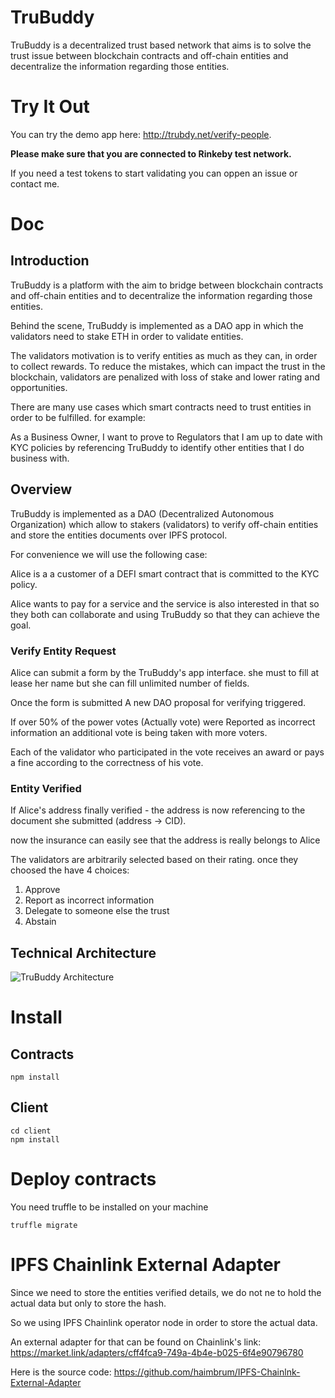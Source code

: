 # TruBuddy
TruBuddy is a decentralized trust based network that aims is to solve the trust issue between blockchain contracts and off-chain entities and decentralize the information regarding those entities.

# Try It Out
You can try the demo app here: http://trubdy.net/verify-people.

**Please make sure that you are connected to Rinkeby test network.**

If you need a test tokens to start validating you can oppen an issue or contact me.

# Doc
## Introduction
TruBuddy is a platform with the aim to bridge between blockchain contracts and off-chain entities and to decentralize the information regarding those entities.

Behind the scene, TruBuddy is implemented as a DAO app in which the validators need to stake ETH in order to validate entities.

The validators motivation is to verify entities as much as they can, in order to collect rewards. To reduce the mistakes, which can impact the trust in the blockchain, validators are penalized with loss of stake and lower rating and opportunities.

There are many use cases which smart contracts need to trust entities in order to be fulfilled. for example:

As a Business Owner, I want to prove to Regulators that I am up to date with KYC policies by referencing TruBuddy to identify other entities that I do business with.

## Overview
TruBuddy is implemented as a DAO (Decentralized Autonomous Organization) which allow to stakers (validators) to verify off-chain entities and store the entities documents over IPFS protocol.

For convenience we will use the following case:

Alice is a a customer of a DEFI smart contract that is committed to the KYC policy.

Alice wants to pay for a service and the service is also interested in that so they both can collaborate and using TruBuddy  so that they can achieve the goal.
### Verify Entity Request
Alice can submit a form by the TruBuddy's app interface. she must to fill at lease her name but she can fill unlimited number of fields.

Once the form is submitted A new DAO proposal for verifying triggered.

If over 50% of the power votes (Actually vote) were Reported as incorrect information an additional vote is being taken with more voters. 

Each of the validator who participated in the vote receives an award or pays a fine according to the correctness of his vote.

### Entity Verified
If Alice's address finally verified - the address is now referencing to the document she submitted (address -> CID).

now the insurance can easily see that the address is really belongs to Alice

The validators are arbitrarily selected based on their rating. once they choosed the have 4 choices:

1. Approve
2. Report as incorrect information
3. Delegate to someone else the trust
4. Abstain

## Technical Architecture
![TruBuddy Architecture ](http://trubdy.net/architecture.png)
# Install
## Contracts
```
npm install
```

## Client
```
cd client
npm install
```

# Deploy contracts
You need truffle to be installed on your machine
```
truffle migrate
```

# IPFS Chainlink External Adapter
Since we need to store the entities verified details, we do not ne to hold the actual data but only to store the hash.

So we using IPFS Chainlink operator node in order to store the actual data.

An external adapter for that can be found on Chainlink's link: https://market.link/adapters/cff4fca9-749a-4b4e-b025-6f4e90796780

Here is the source code: https://github.com/haimbrum/IPFS-Chainlnk-External-Adapter

